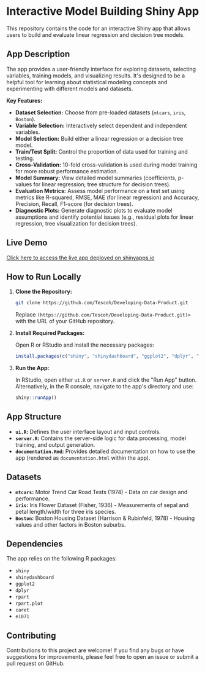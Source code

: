 # Interactive Model Building Shiny App

This repository contains the code for an interactive Shiny app that allows users to build and evaluate linear regression and decision tree models.

## App Description

The app provides a user-friendly interface for exploring datasets, selecting variables, training models, and visualizing results. It's designed to be a helpful tool for learning about statistical modeling concepts and experimenting with different models and datasets.

**Key Features:**

*   **Dataset Selection:** Choose from pre-loaded datasets (`mtcars`, `iris`, `Boston`).
*   **Variable Selection:** Interactively select dependent and independent variables.
*   **Model Selection:** Build either a linear regression or a decision tree model.
*   **Train/Test Split:** Control the proportion of data used for training and testing.
*   **Cross-Validation:** 10-fold cross-validation is used during model training for more robust performance estimation.
*   **Model Summary:** View detailed model summaries (coefficients, p-values for linear regression; tree structure for decision trees).
*   **Evaluation Metrics:** Assess model performance on a test set using metrics like R-squared, RMSE, MAE (for linear regression) and Accuracy, Precision, Recall, F1-score (for decision trees).
*   **Diagnostic Plots:** Generate diagnostic plots to evaluate model assumptions and identify potential issues (e.g., residual plots for linear regression, tree visualization for decision trees).

## Live Demo

[Click here to access the live app deployed on shinyapps.io](https://ml73o6-mohammed-teslim.shinyapps.io/machinelearning_app/)


## How to Run Locally

1.  **Clone the Repository:**

    ```bash
    git clone https://github.com/Tescoh/Developing-Data-Product.git
    ```

    Replace `(https://github.com/Tescoh/Developing-Data-Product.git)>` with the URL of your GitHub repository.

2.  **Install Required Packages:**

    Open R or RStudio and install the necessary packages:

    ```R
    install.packages(c("shiny", "shinydashboard", "ggplot2", "dplyr", "rpart", "rpart.plot", "caret", "e1071"))
    ```

3.  **Run the App:**

    In RStudio, open either `ui.R` or `server.R` and click the "Run App" button. Alternatively, in the R console, navigate to the app's directory and use:

    ```R
    shiny::runApp()
    ```

## App Structure

*   **`ui.R`:** Defines the user interface layout and input controls.
*   **`server.R`:** Contains the server-side logic for data processing, model training, and output generation.
*   **`documentation.Rmd`:** Provides detailed documentation on how to use the app (rendered as `documentation.html` within the app).

## Datasets

*   **`mtcars`:** Motor Trend Car Road Tests (1974) - Data on car design and performance.
*   **`iris`:** Iris Flower Dataset (Fisher, 1936) - Measurements of sepal and petal length/width for three iris species.
*   **`Boston`:** Boston Housing Dataset (Harrison & Rubinfeld, 1978) - Housing values and other factors in Boston suburbs.

## Dependencies

The app relies on the following R packages:

*   `shiny`
*   `shinydashboard`
*   `ggplot2`
*   `dplyr`
*   `rpart`
*   `rpart.plot`
*   `caret`
*   `e1071`

## Contributing

Contributions to this project are welcome! If you find any bugs or have suggestions for improvements, please feel free to open an issue or submit a pull request on GitHub.

